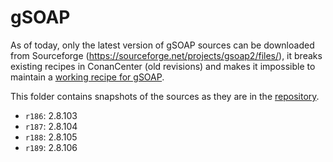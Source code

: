 gSOAP
=====

As of today, only the latest version of gSOAP sources can be downloaded from Sourceforge (https://sourceforge.net/projects/gsoap2/files/),
it breaks existing recipes in ConanCenter (old revisions) and makes it impossible to maintain
a [working recipe for gSOAP](https://github.com/conan-io/conan-center-index/tree/master/recipes/gsoap).

This folder contains snapshots of the sources as they are in the [repository](https://sourceforge.net/p/gsoap2/code/commit_browser).

 * `r186`: 2.8.103
 * `r187`: 2.8.104
 * `r188`: 2.8.105
 * `r189`: 2.8.106
